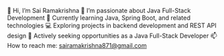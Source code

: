 👋 Hi, I’m Sai Ramakrishna
👀 I’m passionate about Java Full-Stack Development
🌱 Currently learning Java, Spring Boot, and related technologies
💻 Exploring projects in backend development and REST API design
💞️ Actively seeking opportunities as a Java Full-Stack Developer
📫 How to reach me: sairamakrishna871@gmail.com



<!---
sramakrishna3/sramakrishna3 is a ✨ special ✨ repository because its `README.md` (this file) appears on your GitHub profile.
You can click the Preview link to take a look at your changes.
--->

